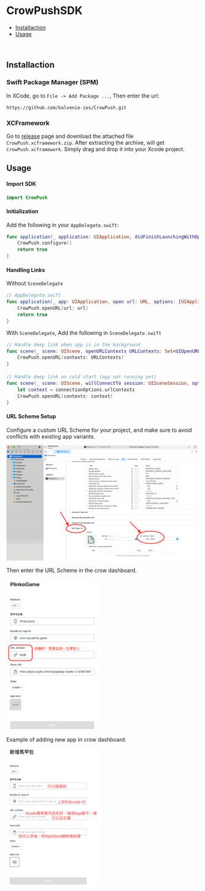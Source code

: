 # CrowPushSDK

- [Installaction](#installaction)
- [Usage](#usage)

<br>

## Installaction

### Swift Package Manager (SPM)
In XCode, go to `File -> Add Package ...`, Then enter the url: 
```
https://github.com/balvenie-ios/CrowPush.git
```

### XCFramework
Go to [release](https://github.com/balvenie-ios/CrowPush/releases) page and download the attached file `CrowPush.xcframework.zip`. After extracting the archive, will get `CrowPush.xcframework`.
Simply drag and drop it into your Xcode project.


## Usage

#### Import SDK
```swift
import CrowPush
```

#### Initialization
Add the following in your `AppDelegate.swift`:

```swift
func application(_ application: UIApplication, didFinishLaunchingWithOptions launchOptions: [UIApplication.LaunchOptionsKey: Any]?) -> Bool {
    CrowPush.configure()
    return true
}
```

#### Handling Links
Without `SceneDelegate`

```swift
// AppDelegate.swift
func application(_ app: UIApplication, open url: URL, options: [UIApplication.OpenURLOptionsKey : Any] = [:]) -> Bool {
    CrowPush.openURL(url: url)
    return true
}
```

With `SceneDelegate`, Add the following in `SceneDelegate.swift`
```swift
// Handle deep link when app is in the background
func scene(_ scene: UIScene, openURLContexts URLContexts: Set<UIOpenURLContext>) {
    CrowPush.openURL(contexts: URLContexts)
}

// Handle deep link on cold start (app not running yet)
func scene(_ scene: UIScene, willConnectTo session: UISceneSession, options connectionOptions: UIScene.ConnectionOptions) { 
    let context = connectionOptions.urlContexts
    CrowPush.openURL(contexts: context)
}
```

#### URL Scheme Setup
Configure a custom URL Scheme for your project, and make sure to avoid conflicts with existing app variants.

<img src="./Images/URLScheme專案設定.png" width="600">

Then enter the URL Scheme in the crow dashboard.

<img src="./Images/URLScheme後台設定.png" width="250">

Example of adding new app in crow dashboard.

<img src="./Images/新增馬甲Crow後台示意圖.png" width="250">